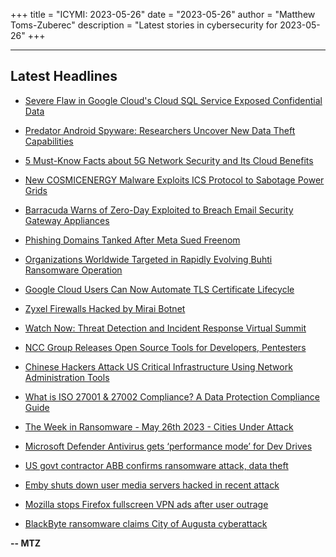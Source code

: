 +++
title = "ICYMI: 2023-05-26"
date = "2023-05-26"
author = "Matthew Toms-Zuberec"
description = "Latest stories in cybersecurity for 2023-05-26"
+++

---------------------------------------------------------------------------
## Latest Headlines
- [Severe Flaw in Google Cloud's Cloud SQL Service Exposed Confidential Data](https://thehackernews.com/2023/05/severe-flaw-in-google-clouds-cloud-sql.html)

- [Predator Android Spyware: Researchers Uncover New Data Theft Capabilities](https://thehackernews.com/2023/05/predator-android-spyware-researchers.html)

- [5 Must-Know Facts about 5G Network Security and Its Cloud Benefits](https://thehackernews.com/2023/05/5-must-know-facts-about-5g-network.html)

- [New COSMICENERGY Malware Exploits ICS Protocol to Sabotage Power Grids](https://thehackernews.com/2023/05/new-cosmicenergy-malware-exploits-ics.html)

- [Barracuda Warns of Zero-Day Exploited to Breach Email Security Gateway Appliances](https://thehackernews.com/2023/05/barracuda-warns-of-zero-day-exploited.html)

- [Phishing Domains Tanked After Meta Sued Freenom](https://krebsonsecurity.com/2023/05/phishing-domains-tanked-after-meta-sued-freenom/)

- [Organizations Worldwide Targeted in Rapidly Evolving Buhti Ransomware Operation](https://www.securityweek.com/organizations-worldwide-targeted-in-rapidly-evolving-buhti-ransomware-operation/)

- [Google Cloud Users Can Now Automate TLS Certificate Lifecycle](https://www.securityweek.com/google-cloud-users-can-now-automate-tls-certificate-lifecycle/)

- [Zyxel Firewalls Hacked by Mirai Botnet](https://www.securityweek.com/zyxel-firewalls-hacked-by-mirai-botnet-via-recently-patched-vulnerability/)

- [Watch Now: Threat Detection and Incident Response Virtual Summit](https://www.securityweek.com/virtual-event-today-threat-detection-and-incident-response-summit/)

- [NCC Group Releases Open Source Tools for Developers, Pentesters](https://www.securityweek.com/ncc-group-releases-open-source-tools-for-developers-pentesters/)

- [Chinese Hackers Attack US Critical Infrastructure Using Network Administration Tools](https://cybersecuritynews.com/chinese-hackers-attack-us-critical-infrastructure/)

- [What is ISO 27001 & 27002 Compliance? A Data Protection Compliance Guide](https://cybersecuritynews.com/iso-27001-27002-compliance/)

- [The Week in Ransomware - May 26th 2023 - Cities Under Attack](https://www.bleepingcomputer.com/news/security/the-week-in-ransomware-may-26th-2023-cities-under-attack/)

- [Microsoft Defender Antivirus gets ‘performance mode’ for Dev Drives](https://www.bleepingcomputer.com/news/microsoft/microsoft-defender-antivirus-gets-performance-mode-for-dev-drives/)

- [US govt contractor ABB confirms ransomware attack, data theft](https://www.bleepingcomputer.com/news/security/us-govt-contractor-abb-confirms-ransomware-attack-data-theft/)

- [Emby shuts down user media servers hacked in recent attack](https://www.bleepingcomputer.com/news/security/emby-shuts-down-user-media-servers-hacked-in-recent-attack/)

- [Mozilla stops Firefox fullscreen VPN ads after user outrage](https://www.bleepingcomputer.com/news/security/mozilla-stops-firefox-fullscreen-vpn-ads-after-user-outrage/)

- [BlackByte ransomware claims City of Augusta cyberattack](https://www.bleepingcomputer.com/news/security/blackbyte-ransomware-claims-city-of-augusta-cyberattack/)

**-- MTZ**
